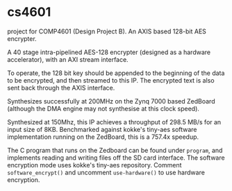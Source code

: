 # cs4601
project for COMP4601 (Design Project B). An AXIS based 128-bit AES encrypter.

A 40 stage intra-pipelined AES-128 encrypter (designed as a hardware accelerator), with an AXI stream interface.

To operate, the 128 bit key should be appended to the beginning of the data to be encrypted, and then streamed to this IP. The encrypted text is also sent back through the AXIS interface.

Synthesizes successfully at 200MHz on the Zynq 7000 based ZedBoard (although the DMA engine may not synthesise at this clock speed).

Synthesized at 150Mhz, this IP achieves a throughput of 298.5 MB/s for an input size of 8KB. Benchmarked against kokke's tiny-aes software implementation running on the ZedBoard, this is a 757.4x speedup.

The C program that runs on the Zedboard can be found under `program`, and implements reading and writing files off the SD card interface. The software encryption mode uses kokke's tiny-aes repository. Comment `software_encrypt()` and uncomment `use-hardware()` to use hardware encryption.
